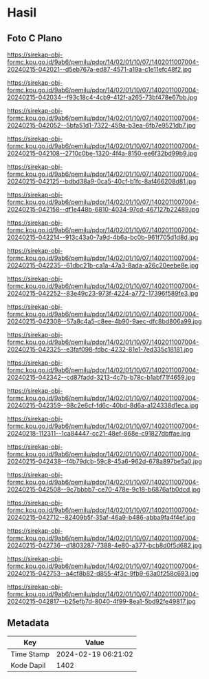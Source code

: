 # Hasil

## Foto C Plano

https://sirekap-obj-formc.kpu.go.id/9ab6/pemilu/pdpr/14/02/01/10/07/1402011007004-20240215-042021--d5eb767a-ed87-4571-a19a-c1e11efc48f2.jpg

https://sirekap-obj-formc.kpu.go.id/9ab6/pemilu/pdpr/14/02/01/10/07/1402011007004-20240215-042034--f93c18c4-4cb9-412f-a265-73bf478e67bb.jpg

https://sirekap-obj-formc.kpu.go.id/9ab6/pemilu/pdpr/14/02/01/10/07/1402011007004-20240215-042052--5bfa51d1-7322-459a-b3ea-6fb7e9521db7.jpg

https://sirekap-obj-formc.kpu.go.id/9ab6/pemilu/pdpr/14/02/01/10/07/1402011007004-20240215-042108--2710c0be-1320-4f4a-8150-ee6f32bd99b9.jpg

https://sirekap-obj-formc.kpu.go.id/9ab6/pemilu/pdpr/14/02/01/10/07/1402011007004-20240215-042125--bdbd38a9-0ca5-40cf-b1fc-8af466208d81.jpg

https://sirekap-obj-formc.kpu.go.id/9ab6/pemilu/pdpr/14/02/01/10/07/1402011007004-20240215-042158--df1e448b-6810-4034-97cd-467127b22489.jpg

https://sirekap-obj-formc.kpu.go.id/9ab6/pemilu/pdpr/14/02/01/10/07/1402011007004-20240215-042214--913c43a0-7a9d-4b6a-bc0b-961f705d1d8d.jpg

https://sirekap-obj-formc.kpu.go.id/9ab6/pemilu/pdpr/14/02/01/10/07/1402011007004-20240215-042235--61dbc21b-ca1a-47a3-8ada-a26c20eebe8e.jpg

https://sirekap-obj-formc.kpu.go.id/9ab6/pemilu/pdpr/14/02/01/10/07/1402011007004-20240215-042252--83e49c23-973f-4224-a772-17396f589fe3.jpg

https://sirekap-obj-formc.kpu.go.id/9ab6/pemilu/pdpr/14/02/01/10/07/1402011007004-20240215-042308--57a8c4a5-c8ee-4b90-9aec-dfc8bd806a99.jpg

https://sirekap-obj-formc.kpu.go.id/9ab6/pemilu/pdpr/14/02/01/10/07/1402011007004-20240215-042325--e3faf098-fdbc-4232-81e1-7ed335c18181.jpg

https://sirekap-obj-formc.kpu.go.id/9ab6/pemilu/pdpr/14/02/01/10/07/1402011007004-20240215-042342--cd87fadd-3213-4c7b-b78c-b1abf71f4659.jpg

https://sirekap-obj-formc.kpu.go.id/9ab6/pemilu/pdpr/14/02/01/10/07/1402011007004-20240215-042359--98c2e6cf-fd6c-40bd-8d6a-a124338d1eca.jpg

https://sirekap-obj-formc.kpu.go.id/9ab6/pemilu/pdpr/14/02/01/10/07/1402011007004-20240218-112311--1ca84447-cc21-48ef-868e-c91827dbffae.jpg

https://sirekap-obj-formc.kpu.go.id/9ab6/pemilu/pdpr/14/02/01/10/07/1402011007004-20240215-042438--f4b79dcb-59c8-45a6-962d-678a897be5a0.jpg

https://sirekap-obj-formc.kpu.go.id/9ab6/pemilu/pdpr/14/02/01/10/07/1402011007004-20240215-042508--9c7bbbb7-ce70-478e-9c18-b6876afb0dcd.jpg

https://sirekap-obj-formc.kpu.go.id/9ab6/pemilu/pdpr/14/02/01/10/07/1402011007004-20240215-042712--82409b5f-35af-46a9-b486-abba9fa4f4ef.jpg

https://sirekap-obj-formc.kpu.go.id/9ab6/pemilu/pdpr/14/02/01/10/07/1402011007004-20240215-042736--d1803287-7388-4e80-a377-bcb8d0f5d682.jpg

https://sirekap-obj-formc.kpu.go.id/9ab6/pemilu/pdpr/14/02/01/10/07/1402011007004-20240215-042753--a4cf8b82-d855-4f3c-9fb9-63a0f258c693.jpg

https://sirekap-obj-formc.kpu.go.id/9ab6/pemilu/pdpr/14/02/01/10/07/1402011007004-20240215-042817--b25efb7d-8040-4f99-8ea1-5bd92fe49817.jpg


## Metadata

| Key        | Value               |
| ---------- | ------------------- |
| Time Stamp | 2024-02-19 06:21:02 |
| Kode Dapil | 1402                |



